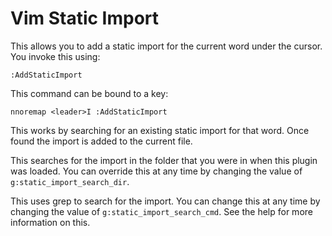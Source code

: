 Vim Static Import
=================

This allows you to add a static import for the current word under the cursor.
You invoke this using:

    :AddStaticImport

This command can be bound to a key:

    nnoremap <leader>I :AddStaticImport

This works by searching for an existing static import for that word. Once found
the import is added to the current file.

This searches for the import in the folder that you were in when this plugin
was loaded. You can override this at any time by changing the value of
`g:static_import_search_dir`.

This uses grep to search for the import. You can change this at any time by
changing the value of `g:static_import_search_cmd`. See the help for more
information on this.
